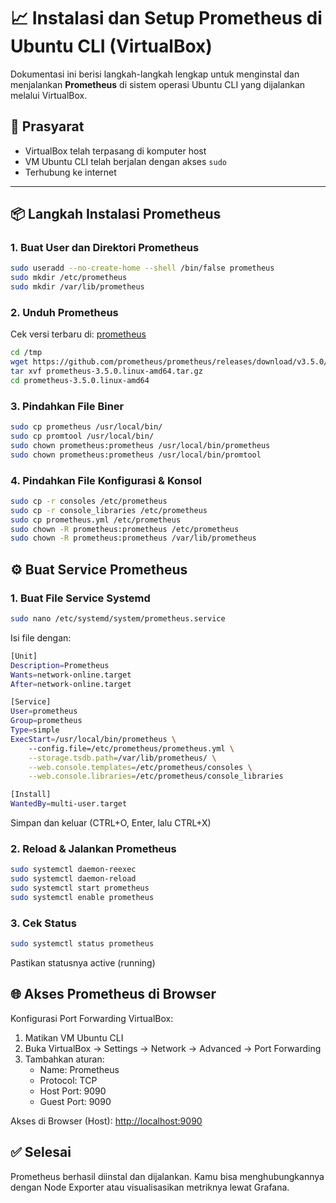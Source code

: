 # 📈 Instalasi dan Setup Prometheus di Ubuntu CLI (VirtualBox)

Dokumentasi ini berisi langkah-langkah lengkap untuk menginstal dan menjalankan **Prometheus** di sistem operasi Ubuntu CLI yang dijalankan melalui VirtualBox.

## 🧰 Prasyarat

- VirtualBox telah terpasang di komputer host
- VM Ubuntu CLI telah berjalan dengan akses `sudo`
- Terhubung ke internet

---

## 📦 Langkah Instalasi Prometheus

### 1. Buat User dan Direktori Prometheus

```bash
sudo useradd --no-create-home --shell /bin/false prometheus
sudo mkdir /etc/prometheus
sudo mkdir /var/lib/prometheus
```

### 2. Unduh Prometheus
Cek versi terbaru di: [prometheus](https://prometheus.io/download/)
```bash
cd /tmp
wget https://github.com/prometheus/prometheus/releases/download/v3.5.0/prometheus-3.5.0.linux-amd64.tar.gz
tar xvf prometheus-3.5.0.linux-amd64.tar.gz
cd prometheus-3.5.0.linux-amd64
```

### 3. Pindahkan File Biner
```bash
sudo cp prometheus /usr/local/bin/
sudo cp promtool /usr/local/bin/
sudo chown prometheus:prometheus /usr/local/bin/prometheus
sudo chown prometheus:prometheus /usr/local/bin/promtool
```

### 4. Pindahkan File Konfigurasi & Konsol
```bash
sudo cp -r consoles /etc/prometheus
sudo cp -r console_libraries /etc/prometheus
sudo cp prometheus.yml /etc/prometheus
sudo chown -R prometheus:prometheus /etc/prometheus
sudo chown -R prometheus:prometheus /var/lib/prometheus
```

## ⚙️ Buat Service Prometheus
### 1. Buat File Service Systemd
```bash
sudo nano /etc/systemd/system/prometheus.service
```
Isi file dengan:
```bash
[Unit]
Description=Prometheus
Wants=network-online.target
After=network-online.target

[Service]
User=prometheus
Group=prometheus
Type=simple
ExecStart=/usr/local/bin/prometheus \
    --config.file=/etc/prometheus/prometheus.yml \
    --storage.tsdb.path=/var/lib/prometheus/ \
    --web.console.templates=/etc/prometheus/consoles \
    --web.console.libraries=/etc/prometheus/console_libraries

[Install]
WantedBy=multi-user.target
```
Simpan dan keluar (CTRL+O, Enter, lalu CTRL+X)

### 2. Reload & Jalankan Prometheus
```bash
sudo systemctl daemon-reexec
sudo systemctl daemon-reload
sudo systemctl start prometheus
sudo systemctl enable prometheus
```

### 3. Cek Status
```bash
sudo systemctl status prometheus
```
Pastikan statusnya active (running)

## 🌐 Akses Prometheus di Browser
Konfigurasi Port Forwarding VirtualBox:
1. Matikan VM Ubuntu CLI
2. Buka VirtualBox → Settings → Network → Advanced → Port Forwarding
3. Tambahkan aturan:
   - Name: Prometheus
   - Protocol: TCP
   - Host Port: 9090
   - Guest Port: 9090

Akses di Browser (Host): [http://localhost:9090](http://localhost:9090)

## ✅ Selesai
Prometheus berhasil diinstal dan dijalankan. Kamu bisa menghubungkannya dengan Node Exporter atau visualisasikan metriknya lewat Grafana.
